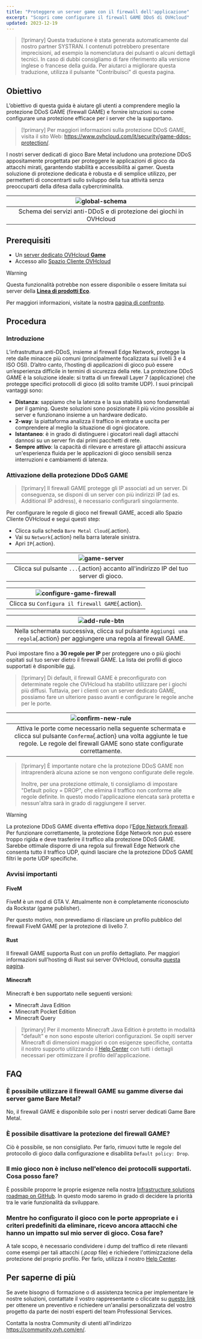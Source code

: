 ```yaml
---
title: "Proteggere un server game con il firewall dell'applicazione"
excerpt: "Scopri come configurare il firewall GAME DDoS di OVHcloud"
updated: 2023-12-19
---
```


> [!primary]
> Questa traduzione è stata generata automaticamente dal nostro partner SYSTRAN. I contenuti potrebbero presentare imprecisioni, ad esempio la nomenclatura dei pulsanti o alcuni dettagli tecnici. In caso di dubbi consigliamo di fare riferimento alla versione inglese o francese della guida. Per aiutarci a migliorare questa traduzione, utilizza il pulsante "Contribuisci" di questa pagina.
>

## Obiettivo

L’obiettivo di questa guida è aiutare gli utenti a comprendere meglio la protezione DDoS GAME (firewall GAME) e fornire istruzioni su come configurare una protezione efficace per i server che la supportano.

> [!primary]
> Per maggiori informazioni sulla protezione DDoS GAME, visita il sito Web: <https://www.ovhcloud.com/it/security/game-ddos-protection/>.
> 

I nostri server dedicati di gioco Bare Metal includono una protezione DDoS appositamente progettata per proteggere le applicazioni di gioco da attacchi mirati, garantendo stabilità e accessibilità ai gamer. Questa soluzione di protezione dedicata è robusta e di semplice utilizzo, per permetterti di concentrarti sullo sviluppo della tua attività senza preoccuparti della difesa dalla cybercriminalità.

| ![global-schema](images/global_schema_focus_game.png) |
|:--:|
| Schema dei servizi anti-DDoS e di protezione dei giochi in OVHcloud |

## Prerequisiti

- Un [server dedicato OVHcloud **Game**](/links/bare-metal/bare-metalprices/#filterType=range_element&filterValue=game)
- Accesso allo [Spazio Cliente OVHcloud](/links/manager)

> [!warning]
> Questa funzionalità potrebbe non essere disponibile o essere limitata sui server della [**Linea di prodotti Eco**](https://eco.ovhcloud.com/it/about/).
>
> Per maggiori informazioni, visitate la nostra [pagina di confronto](https://eco.ovhcloud.com/it/compare/).

## Procedura

### Introduzione

L’infrastruttura anti-DDoS, insieme al firewall Edge Network, protegge la rete dalle minacce più comuni (principalmente focalizzata sui livelli 3 e 4 ISO OSI). D’altro canto, l’hosting di applicazioni di gioco può essere un’esperienza difficile in termini di sicurezza della rete. La protezione DDoS GAME è la soluzione ideale: si tratta di un firewall Layer 7 (applicazione) che protegge specifici protocolli di gioco (di solito tramite UDP). I suoi principali vantaggi sono:

- **Distanza**: sappiamo che la latenza e la sua stabilità sono fondamentali per il gaming. Queste soluzioni sono posizionate il più vicino possibile ai server e funzionano insieme a un hardware dedicato.
- **2-way**: la piattaforma analizza il traffico in entrata e uscita per comprendere al meglio la situazione di ogni giocatore.
- **Istantaneo**: è in grado di distinguere i giocatori reali dagli attacchi dannosi su un server fin dai primi pacchetti di rete.
- **Sempre attivo**: la capacità di rilevare e arrestare gli attacchi assicura un'esperienza fluida per le applicazioni di gioco sensibili senza interruzioni e cambiamenti di latenza.

### Attivazione della protezione DDoS GAME

> [!primary]
> Il firewall GAME protegge gli IP associati ad un server. Di conseguenza, se disponi di un server con più indirizzi IP (ad es. Additional IP address), è necessario configurarli singolarmente.
>

Per configurare le regole di gioco nel firewall GAME, accedi allo Spazio Cliente OVHcloud e segui questi step:

- Clicca sulla scheda `Bare Metal Cloud`{.action}.
- Vai su `Network`{.action} nella barra laterale sinistra.
- Apri `IP`{.action}.

| ![game-server](images/firewall_game_01_blur.png) |
|:--:|
| Clicca sul pulsante `...`{.action} accanto all'indirizzo IP del tuo server di gioco. |

| ![configure-game-firewall](images/firewall_game_02.png) |
|:--:|
| Clicca su `Configura il firewall GAME`{.action}. |


| ![add-rule-btn](images/firewall_game_03.png) |
|:--:|
| Nella schermata successiva, clicca sul pulsante `Aggiungi una regola`{.action} per aggiungere una regola al firewall GAME. |


Puoi impostare fino a **30 regole per IP** per proteggere uno o più giochi ospitati sul tuo server dietro il firewall GAME. La lista dei profili di gioco supportati è disponibile [qui](https://www.ovhcloud.com/it/security/game-ddos-protection/).

> [!primary]
> Di default, il firewall GAME è preconfigurato con determinate regole che OVHcloud ha stabilito utilizzare per i giochi più diffusi. Tuttavia, per i clienti con un server dedicato GAME, possiamo fare un ulteriore passo avanti e configurare le regole anche per le porte.
> 

| ![confirm-new-rule](images/firewall_game_04.png) |
|:--:|
| Attiva le porte come necessario nella seguente schermata e clicca sul pulsante `Conferma`{.action} una volta aggiunte le tue regole. Le regole del firewall GAME sono state configurate correttamente. |

> [!primary]
> È importante notare che la protezione DDoS GAME non intraprenderà alcuna azione se non vengono configurate delle regole.
>
> Inoltre, per una protezione ottimale, ti consigliamo di impostare "Default policy = DROP", che elimina il traffico non conforme alle regole definite. In questo modo l'applicazione elencata sarà protetta e nessun'altra sarà in grado di raggiungere il server.
> 

> [!warning]
> La protezione DDoS GAME diventa effettiva dopo l’[Edge Network firewall](/pages/bare_metal_cloud/dedicated_servers/firewall_network). Per funzionare correttamente, la protezione Edge Network non può essere troppo rigida e deve trasferire il traffico alla protezione DDoS GAME. Sarebbe ottimale disporre di una regola sul firewall Edge Network che consenta tutto il traffico UDP, quindi lasciare che la protezione DDoS GAME filtri le porte UDP specifiche.
>

### Avvisi importanti

#### FiveM

FiveM è un mod di GTA V. Attualmente non è completamente riconosciuto da Rockstar (game publisher).

Per questo motivo, non prevediamo di rilasciare un profilo pubblico del firewall FiveM GAME per la protezione di livello 7.

#### Rust

Il firewall GAME supporta Rust con un profilo dettagliato. Per maggiori informazioni sull’hosting di Rust sui server OVHcloud, consulta [questa pagina](/links/bare-metal/bare-metalgame/rust-server/).

#### Minecraft

Minecraft è ben supportato nelle seguenti versioni:

- Minecraft Java Edition 
- Minecraft Pocket Edition
- Minecraft Query

> [!primary]
> Per il momento Minecraft Java Edition è protetto in modalità "default" e non sono esposte ulteriori configurazioni. Se ospiti server Minecraft di dimensioni maggiori o con esigenze specifiche, contatta il nostro supporto utilizzando il [Help Center](https://help.ovhcloud.com/csm?id=csm_get_help) con tutti i dettagli necessari per ottimizzare il profilo dell'applicazione.
>

## FAQ

### È possibile utilizzare il firewall GAME su gamme diverse dai server game Bare Metal?

No, il firewall GAME è disponibile solo per i nostri server dedicati Game Bare Metal.

### È possibile disattivare la protezione del firewall GAME?

Ciò è possibile, se non consigliato. Per farlo, rimuovi tutte le regole del protocollo di gioco dalla configurazione e disabilita `Default policy: Drop`.

### Il mio gioco non è incluso nell'elenco dei protocolli supportati. Cosa posso fare?

È possibile proporre le proprie esigenze nella nostra [Infrastructure solutions roadmap on GitHub](https://github.com/orgs/ovh/projects/16/views/14). In questo modo saremo in grado di decidere la priorità tra le varie funzionalità da sviluppare.

### Mentre ho configurato il gioco con le porte appropriate e i criteri predefiniti da eliminare, ricevo ancora attacchi che hanno un impatto sul mio server di gioco. Cosa fare?

A tale scopo, è necessario condividere i dump del traffico di rete rilevanti come esempi per tali attacchi (*.pcap* file) e richiedere l'ottimizzazione della protezione del proprio profilo. Per farlo, utilizza il nostro [Help Center](https://help.ovhcloud.com/csm?id=csm_get_help).

## Per saperne di più

Se avete bisogno di formazione o di assistenza tecnica per implementare le nostre soluzioni, contattate il vostro rappresentante o cliccate su [questo link](/links/professional-services) per ottenere un preventivo e richiedere un'analisi personalizzata del vostro progetto da parte dei nostri esperti del team Professional Services.

Contatta la nostra Community di utenti all'indirizzo <https://community.ovh.com/en/>.